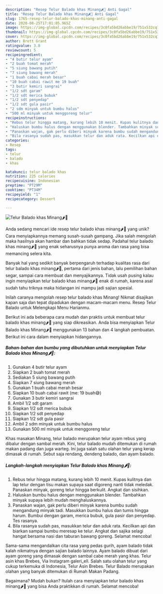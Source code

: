 ```yaml
---
description: "Resep Telur Balado khas Minang🌶️🥚 Anti Gagal"
title: "Resep Telur Balado khas Minang🌶️🥚 Anti Gagal"
slug: 1765-resep-telur-balado-khas-minang-anti-gagal
date: 2020-08-25T17:01:05.965Z
image: https://img-global.cpcdn.com/recipes/3c0fa5bd26abbe19/751x532cq70/telur-balado-khas-minang🌶️🥚-foto-resep-utama.jpg
thumbnail: https://img-global.cpcdn.com/recipes/3c0fa5bd26abbe19/751x532cq70/telur-balado-khas-minang🌶️🥚-foto-resep-utama.jpg
cover: https://img-global.cpcdn.com/recipes/3c0fa5bd26abbe19/751x532cq70/telur-balado-khas-minang🌶️🥚-foto-resep-utama.jpg
author: Brett Grant
ratingvalue: 3.8
reviewcount: 5
recipeingredient:
- "4 butir telur ayam"
- "2 buah tomat merah"
- "5 siung bawang putih"
- "7 siung bawang merah"
- "1 buah cabai merah besar"
- "10 buah cabai rawit me 19 buah"
- "3 butir kemiri sangrai"
- "1/2 sdt garam"
- "1/2 sdt merica bubuk"
- "1/2 sdt penyedap"
- "1/2 sdt gula pasir"
- "2 sdm minyak untuk bumbu halus"
- "500 ml minyak untuk menggoreng telur"
recipeinstructions:
- "Rebus telur hingga matang, kurang lebih 10 menit. Kupas kulitnya dan lap telur dengan tisu makan supaya saat digoreng nanti tidak meledak. Panaskan minyak, goreng telur hingga berkulit. Angkat dan sisihkan."
- "Haluskan bumbu halus dengan menggunakan blender. Tambahkan minyak supaya lebih mudah menghaluskannya."
- "Panaskan wajan, gak perlu diberi minyak karena bumbu sudah mengandung minyak tadi. Masukkan bumbu halus dan tumis hingga harum. Bumbui dengan garam, merica bubuk, gula pasir dan penyedap. Tes rasanya."
- "Bila rasanya sudah pas, masukkan telur dan aduk rata. Kecilkan api dan biarkan sampai bumbu meresap ke telur. Angkat dan sajika selagi hangat bersama nasi dan taburan bawang goreng. Selamat mencoba!"
categories:
- Resep
tags:
- telur
- balado
- khas

katakunci: telur balado khas 
nutrition: 225 calories
recipecuisine: Indonesian
preptime: "PT29M"
cooktime: "PT34M"
recipeyield: "1"
recipecategory: Dessert

---
```



![Telur Balado khas Minang🌶️🥚](https://img-global.cpcdn.com/recipes/3c0fa5bd26abbe19/751x532cq70/telur-balado-khas-minang🌶️🥚-foto-resep-utama.jpg)

Anda sedang mencari ide resep telur balado khas minang🌶️🥚 yang unik? Cara menyiapkannya memang susah-susah gampang. Jika salah mengolah maka hasilnya akan hambar dan bahkan tidak sedap. Padahal telur balado khas minang🌶️🥚 yang enak seharusnya punya aroma dan rasa yang bisa memancing selera kita.

Banyak hal yang sedikit banyak berpengaruh terhadap kualitas rasa dari telur balado khas minang🌶️🥚, pertama dari jenis bahan, lalu pemilihan bahan segar, sampai cara membuat dan menyajikannya. Tidak usah pusing kalau ingin menyiapkan telur balado khas minang🌶️🥚 enak di rumah, karena asal sudah tahu triknya maka hidangan ini mampu jadi sajian spesial.

Inilah caranya mengolah resep telur balado khas Minang! Nikmat disajikan kapan saja dan tepat dipadukan dengan macam-macam menu. Resep Telur Balado untuk Melengkapi Menu Harianmu.


Berikut ini ada beberapa cara mudah dan praktis untuk membuat telur balado khas minang🌶️🥚 yang siap dikreasikan. Anda bisa menyiapkan Telur Balado khas Minang🌶️🥚 menggunakan 13 bahan dan 4 langkah pembuatan. Berikut ini cara dalam menyiapkan hidangannya.

<!--inarticleads1-->

##### Bahan-bahan dan bumbu yang dibutuhkan untuk menyiapkan Telur Balado khas Minang🌶️🥚:

1. Gunakan 4 butir telur ayam
1. Siapkan 2 buah tomat merah
1. Sediakan 5 siung bawang putih
1. Siapkan 7 siung bawang merah
1. Gunakan 1 buah cabai merah besar
1. Siapkan 10 buah cabai rawit (me: 19 buah😅)
1. Gunakan 3 butir kemiri sangrai
1. Ambil 1/2 sdt garam
1. Siapkan 1/2 sdt merica bubuk
1. Siapkan 1/2 sdt penyedap
1. Siapkan 1/2 sdt gula pasir
1. Ambil 2 sdm minyak untuk bumbu halus
1. Gunakan 500 ml minyak untuk menggoreng telur


Khas masakan Minang, telur balado merupakan telur ayam rebus yang dibalur dengan sambal merah. Kini, telur balado mudah ditemukan di rumah makan padang dan juga warteg. Ini juga salah satu olahan telur yang kerap dimasak di rumah. Sebut saja rendang, dendeng balado, dan ayam balado. 

<!--inarticleads2-->

##### Langkah-langkah menyiapkan Telur Balado khas Minang🌶️🥚:

1. Rebus telur hingga matang, kurang lebih 10 menit. Kupas kulitnya dan lap telur dengan tisu makan supaya saat digoreng nanti tidak meledak. Panaskan minyak, goreng telur hingga berkulit. Angkat dan sisihkan.
1. Haluskan bumbu halus dengan menggunakan blender. Tambahkan minyak supaya lebih mudah menghaluskannya.
1. Panaskan wajan, gak perlu diberi minyak karena bumbu sudah mengandung minyak tadi. Masukkan bumbu halus dan tumis hingga harum. Bumbui dengan garam, merica bubuk, gula pasir dan penyedap. Tes rasanya.
1. Bila rasanya sudah pas, masukkan telur dan aduk rata. Kecilkan api dan biarkan sampai bumbu meresap ke telur. Angkat dan sajika selagi hangat bersama nasi dan taburan bawang goreng. Selamat mencoba!


Sama-sama mengandalkan cita rasa yang pedas gurih, ayam balado tidak kalah nikmatnya dengan sajian balado lainnya. Ayam balado dibuat dari ayam goreng yang dimasak dengan sambal cabe merah yang khas. Telur asin khas Brebes, Via Instagram galeri_ell. Salah satu olahan telur yang cukup terkemuka di Indonesia, Telur Asin Brebes. Telur Balado merupakan olahan yang banyak ditemukan di Rumah Makan Padang. 

Bagaimana? Mudah bukan? Itulah cara menyiapkan telur balado khas minang🌶️🥚 yang bisa Anda praktikkan di rumah. Selamat mencoba!
